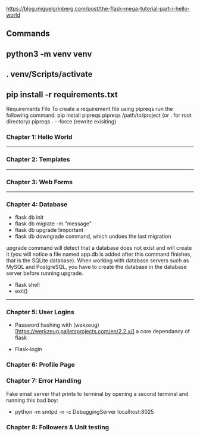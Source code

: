 https://blog.miguelgrinberg.com/post/the-flask-mega-tutorial-part-i-hello-world


Commands
-----------------------------------
python3 -m venv venv
-----------------------------------
. venv/Scripts/activate
-----------------------------------
pip install -r requirements.txt
-----------------------------------

Requirements File
To create a requirement file using pipreqs run the following command:
pip install pipreqs
pipreqs /path/to/project (or . for root directory)
pipreqs . --force (rewrite exisiting)

### Chapter 1: Hello World
---
### Chapter 2: Templates
---
### Chapter 3: Web Forms
---
### Chapter 4: Database
  - flask db init
  - flask db migrate -m "message"
  - flask db upgrade !important
  - flask db downgrade command, which undoes the last migration

 upgrade command will detect that a database does not exist and will create it (you will notice a file named app.db is added after this command finishes, that is the SQLite database). When working with database servers such as MySQL and PostgreSQL, you have to create the database in the database server before running upgrade.

  - flask shell
  - exit()

---
### Chapter 5: User Logins
- Password hashing with (wekzeug)[https://werkzeug.palletsprojects.com/en/2.2.x/] a core dependancy of flask

- Flask-login 

### Chapter 6: Profile Page

### Chapter 7: Error Handling
Fake email server that prints to terminal by opening a second terminal and running this bad boy:
- python -m smtpd -n -c DebuggingServer localhost:8025

### Chapter 8: Followers & Unit testing